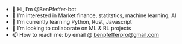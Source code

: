 - 👋 Hi, I’m @BenPfeffer-bot
- 👀 I’m interested in Market finance, statitstics, machine learning, AI
- 🌱 I’m currently learning Python, Rust, Javascript
- 💞️ I’m looking to collaborate on ML & RL projects
- 📫 How to reach me: by email @ benpfefferpro@gmail.com


<!---
BenPfeffer-bot/BenPfeffer-bot is a ✨ special ✨ repository because its `README.md` (this file) appears on your GitHub profile.
You can click the Preview link to take a look at your changes.
--->
